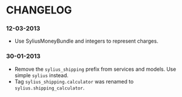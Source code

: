 CHANGELOG
=========

### 12-03-2013

* Use SyliusMoneyBundle and integers to represent charges.

### 30-01-2013

* Remove the ``sylius_shipping`` prefix from services and models.
  Use simple ``sylius`` instead.
* Tag ``sylius_shipping.calculator`` was renamed to ``sylius.shipping_calculator``.
